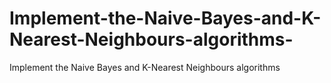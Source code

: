 # Implement-the-Naive-Bayes-and-K-Nearest-Neighbours-algorithms-
Implement the Naive Bayes and K-Nearest Neighbours algorithms 
